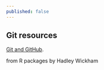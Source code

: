 ```yaml
---
published: false
---
```

## Git resources

[Git and GitHub](http://r-pkgs.had.co.nz/git.html#git). 

from R packages by Hadley Wickham



